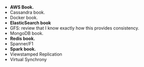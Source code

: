 * **AWS Book.**
* Cassandra book.
* Docker book.
* **ElasticSearch book**
* GFS: review that I know exactly how this provides consistency.
* MongoDB book.
* **Redis book.**
* Spanner/F1
* **Spark book.**
* Viewstamped Replication
* Virtual Synchrony
